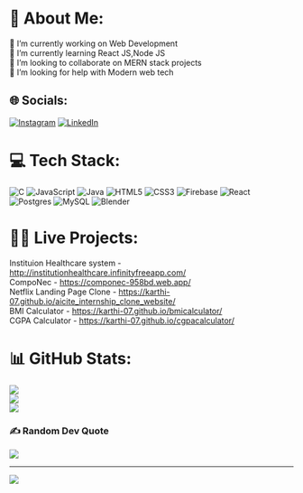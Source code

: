 # 💫 About Me:
🔭 I’m currently working on Web Development<br>🌱 I’m currently learning React JS,Node JS<br>👯 I’m looking to collaborate on MERN stack projects<br>🤝 I’m looking for help with Modern web tech


## 🌐 Socials:
[![Instagram](https://img.shields.io/badge/Instagram-%23E4405F.svg?logo=Instagram&logoColor=white)](https://instagram.com/karthiii_07s) [![LinkedIn](https://img.shields.io/badge/LinkedIn-%230077B5.svg?logo=linkedin&logoColor=white)](https://linkedin.com/in/karthic07) 

# 💻 Tech Stack:
![C](https://img.shields.io/badge/c-%2300599C.svg?style=for-the-badge&logo=c&logoColor=white) ![JavaScript](https://img.shields.io/badge/javascript-%23323330.svg?style=for-the-badge&logo=javascript&logoColor=%23F7DF1E) ![Java](https://img.shields.io/badge/java-%23ED8B00.svg?style=for-the-badge&logo=java&logoColor=white) ![HTML5](https://img.shields.io/badge/html5-%23E34F26.svg?style=for-the-badge&logo=html5&logoColor=white) ![CSS3](https://img.shields.io/badge/css3-%231572B6.svg?style=for-the-badge&logo=css3&logoColor=white) ![Firebase](https://img.shields.io/badge/firebase-%23039BE5.svg?style=for-the-badge&logo=firebase) ![React](https://img.shields.io/badge/react-%2320232a.svg?style=for-the-badge&logo=react&logoColor=%2361DAFB) ![Postgres](https://img.shields.io/badge/postgres-%23316192.svg?style=for-the-badge&logo=postgresql&logoColor=white) ![MySQL](https://img.shields.io/badge/mysql-%2300f.svg?style=for-the-badge&logo=mysql&logoColor=white) ![Blender](https://img.shields.io/badge/blender-%23F5792A.svg?style=for-the-badge&logo=blender&logoColor=white)

# 👨‍💻 Live Projects:
Instituion Healthcare system - http://institutionhealthcare.infinityfreeapp.com/ <br>
CompoNec - https://componec-958bd.web.app/ <br>
Netflix Landing Page Clone - https://karthi-07.github.io/aicite_internship_clone_website/ <br>
BMI Calculator - https://karthi-07.github.io/bmicalculator/ <br> 
CGPA Calculator - https://karthi-07.github.io/cgpacalculator/ <br>

# 📊 GitHub Stats:
![](https://github-readme-stats.vercel.app/api?username=Karthi-07&theme=merko&hide_border=false&include_all_commits=true&count_private=false)<br/>
![](https://github-readme-streak-stats.herokuapp.com/?user=Karthi-07&theme=merko&hide_border=false)<br/>
![](https://github-readme-stats.vercel.app/api/top-langs/?username=Karthi-07&theme=merko&hide_border=false&include_all_commits=true&count_private=false&layout=compact)

### ✍️ Random Dev Quote
![](https://quotes-github-readme.vercel.app/api?type=horizontal&theme=gruvbox)

---
[![](https://visitcount.itsvg.in/api?id=Karthi-07&icon=0&color=0)](https://visitcount.itsvg.in)

<!-- Proudly created with GPRM ( https://gprm.itsvg.in ) -->
